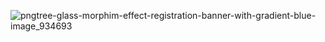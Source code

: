 ![pngtree-glass-morphim-effect-registration-banner-with-gradient-blue-image_934693](https://github.com/Mufeedkm010/student-registration-form/assets/166125773/1604163d-cd66-4b1f-89e3-fcfb76173d5d)
